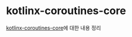 # kotlinx-coroutines-core

[kotlinx-coroutines-core](https://kotlinlang.org/api/kotlinx.coroutines/kotlinx-coroutines-core/)에 대한 내용 정리

